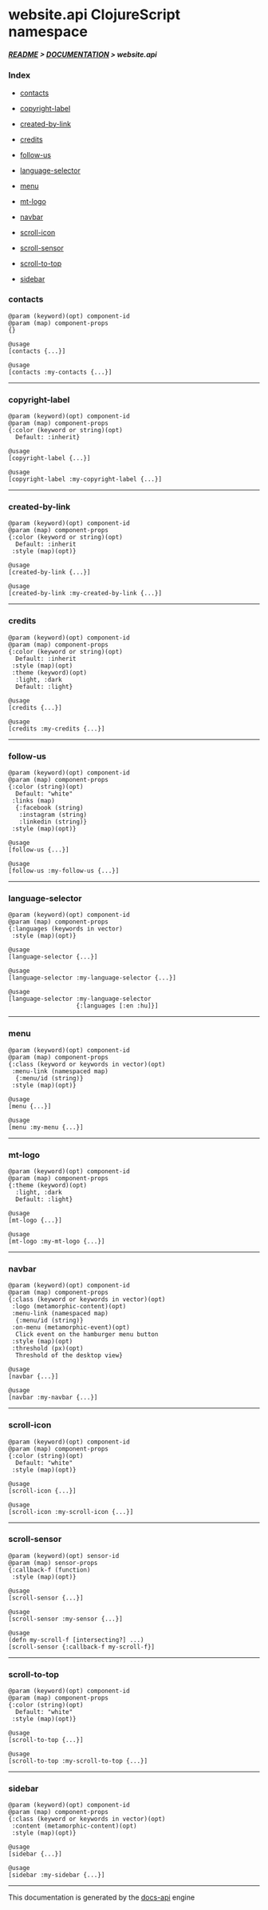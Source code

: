 
# website.api ClojureScript namespace

##### [README](../../../README.md) > [DOCUMENTATION](../../COVER.md) > website.api

### Index

- [contacts](#contacts)

- [copyright-label](#copyright-label)

- [created-by-link](#created-by-link)

- [credits](#credits)

- [follow-us](#follow-us)

- [language-selector](#language-selector)

- [menu](#menu)

- [mt-logo](#mt-logo)

- [navbar](#navbar)

- [scroll-icon](#scroll-icon)

- [scroll-sensor](#scroll-sensor)

- [scroll-to-top](#scroll-to-top)

- [sidebar](#sidebar)

### contacts

```
@param (keyword)(opt) component-id
@param (map) component-props
{}
```

```
@usage
[contacts {...}]
```

```
@usage
[contacts :my-contacts {...}]
```

---

### copyright-label

```
@param (keyword)(opt) component-id
@param (map) component-props
{:color (keyword or string)(opt)
  Default: :inherit}
```

```
@usage
[copyright-label {...}]
```

```
@usage
[copyright-label :my-copyright-label {...}]
```

---

### created-by-link

```
@param (keyword)(opt) component-id
@param (map) component-props
{:color (keyword or string)(opt)
  Default: :inherit
 :style (map)(opt)}
```

```
@usage
[created-by-link {...}]
```

```
@usage
[created-by-link :my-created-by-link {...}]
```

---

### credits

```
@param (keyword)(opt) component-id
@param (map) component-props
{:color (keyword or string)(opt)
  Default: :inherit
 :style (map)(opt)
 :theme (keyword)(opt)
  :light, :dark
  Default: :light}
```

```
@usage
[credits {...}]
```

```
@usage
[credits :my-credits {...}]
```

---

### follow-us

```
@param (keyword)(opt) component-id
@param (map) component-props
{:color (string)(opt)
  Default: "white"
 :links (map)
  {:facebook (string)
   :instagram (string)
   :linkedin (string)}
 :style (map)(opt)}
```

```
@usage
[follow-us {...}]
```

```
@usage
[follow-us :my-follow-us {...}]
```

---

### language-selector

```
@param (keyword)(opt) component-id
@param (map) component-props
{:languages (keywords in vector)
 :style (map)(opt)}
```

```
@usage
[language-selector {...}]
```

```
@usage
[language-selector :my-language-selector {...}]
```

```
@usage
[language-selector :my-language-selector
                   {:languages [:en :hu]}]
```

---

### menu

```
@param (keyword)(opt) component-id
@param (map) component-props
{:class (keyword or keywords in vector)(opt)
 :menu-link (namespaced map)
  {:menu/id (string)}
 :style (map)(opt)}
```

```
@usage
[menu {...}]
```

```
@usage
[menu :my-menu {...}]
```

---

### mt-logo

```
@param (keyword)(opt) component-id
@param (map) component-props
{:theme (keyword)(opt)
  :light, :dark
  Default: :light}
```

```
@usage
[mt-logo {...}]
```

```
@usage
[mt-logo :my-mt-logo {...}]
```

---

### navbar

```
@param (keyword)(opt) component-id
@param (map) component-props
{:class (keyword or keywords in vector)(opt)
 :logo (metamorphic-content)(opt)
 :menu-link (namespaced map)
  {:menu/id (string)}
 :on-menu (metamorphic-event)(opt)
  Click event on the hamburger menu button
 :style (map)(opt)
 :threshold (px)(opt)
  Threshold of the desktop view}
```

```
@usage
[navbar {...}]
```

```
@usage
[navbar :my-navbar {...}]
```

---

### scroll-icon

```
@param (keyword)(opt) component-id
@param (map) component-props
{:color (string)(opt)
  Default: "white"
 :style (map)(opt)}
```

```
@usage
[scroll-icon {...}]
```

```
@usage
[scroll-icon :my-scroll-icon {...}]
```

---

### scroll-sensor

```
@param (keyword)(opt) sensor-id
@param (map) sensor-props
{:callback-f (function)
 :style (map)(opt)}
```

```
@usage
[scroll-sensor {...}]
```

```
@usage
[scroll-sensor :my-sensor {...}]
```

```
@usage
(defn my-scroll-f [intersecting?] ...)
[scroll-sensor {:callback-f my-scroll-f}]
```

---

### scroll-to-top

```
@param (keyword)(opt) component-id
@param (map) component-props
{:color (string)(opt)
  Default: "white"
 :style (map)(opt)}
```

```
@usage
[scroll-to-top {...}]
```

```
@usage
[scroll-to-top :my-scroll-to-top {...}]
```

---

### sidebar

```
@param (keyword)(opt) component-id
@param (map) component-props
{:class (keyword or keywords in vector)(opt)
 :content (metamorphic-content)(opt)
 :style (map)(opt)}
```

```
@usage
[sidebar {...}]
```

```
@usage
[sidebar :my-sidebar {...}]
```

---

This documentation is generated by the [docs-api](https://github.com/bithandshake/docs-api) engine

